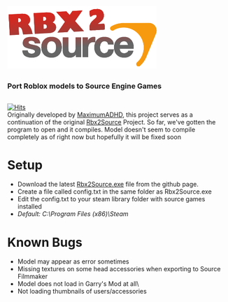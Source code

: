# ![rbx2source](Resources/Images/smallRbx2SourceLogo.png)
### Port Roblox models to Source Engine Games
##
[![Hits](https://hits.seeyoufarm.com/api/count/incr/badge.svg?url=https%3A%2F%2Fgithub.com%2FStarLandRBLX%2FRbx2Source&count_bg=%2379C83D&title_bg=%23555555&icon=&icon_color=%23E7E7E7&title=hits&edge_flat=false)](https://hits.seeyoufarm.com)    
Originally developed by [MaximumADHD](https://github.com/MaximumADHD), this project serves as a continuation of the original [Rbx2Source](https://github.com/MaximumADHD/Rbx2Source) Project. So far, we've gotten the program to open and it compiles. Model doesn't seem to compile completely as of right now but hopefully it will be fixed soon

# Setup
- Download the latest [Rbx2Source.exe]() file from the github page.       
- Create a file called config.txt in the same folder as Rbx2Source.exe      
- Edit the config.txt to your steam library folder with source games installed      
- *Default: C:\Program Files (x86)\Steam*     

# Known Bugs
- Model may appear as error sometimes
- Missing textures on some head accessories when exporting to Source Filmmaker
- Model does not load in Garry's Mod at all\
- Not loading thumbnails of users/accessories
